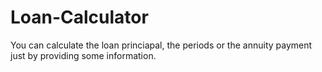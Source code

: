 # Loan-Calculator
You can calculate the loan princiapal, the periods or the annuity payment just by providing some information.
